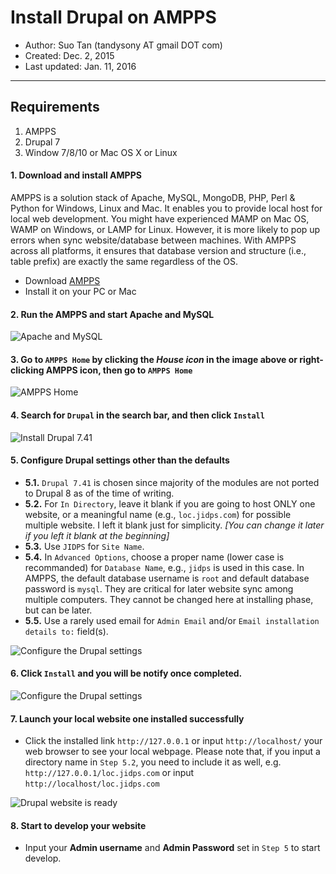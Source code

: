 # Install Drupal on AMPPS

* Author: Suo Tan (tandysony AT gmail DOT com)
* Created: Dec. 2, 2015
* Last updated: Jan. 11, 2016

---

## Requirements
1. AMPPS
2. Drupal 7
3. Window 7/8/10 or Mac OS X or Linux

#### 1. Download and install AMPPS

AMPPS is a solution stack of Apache, MySQL, MongoDB, PHP, Perl & Python for Windows, Linux and Mac. It enables you to provide local host for local web development. You might have experienced MAMP on Mac OS, WAMP on Windows, or LAMP for Linux. However, it is more likely to pop up errors when sync website/database between machines. With AMPPS across all platforms, it ensures that database version and structure (i.e., table prefix) are exactly the same regardless of the OS.

 * Download [AMPPS](http://www.ampps.com/)
 * Install it on your PC or Mac

#### 2. Run the AMPPS and start Apache and MySQL

 ![Apache and MySQL](img/Apache_MySQL.PNG)

#### 3. Go to `AMPPS Home` by clicking the *House icon* in the image above or right-clicking AMPPS icon, then go to `AMPPS Home`

 ![AMPPS Home](img/right_click_icon.png)

#### 4. Search for `Drupal` in the search bar, and then click `Install`

 ![Install Drupal 7.41](img/Install_Drupal.PNG)

#### 5. Configure Drupal settings other than the defaults
 * **5.1.** `Drupal 7.41` is chosen since majority of the modules are not ported to Drupal 8 as of the time of writing.  
 * **5.2.** For `In Directory`, leave it blank if you are going to host ONLY one website, or a meaningful name (e.g., `loc.jidps.com`) for possible multiple website. I left it blank just for simplicity. *[You can change it later if you left it blank at the beginning]*
 * **5.3.** Use `JIDPS` for `Site Name`.
 * **5.4.** In `Advanced Options`, choose a proper name (lower case is recommanded) for `Database Name`, e.g., `jidps` is used in this case. In AMPPS, the default database username is `root` and default database password is `mysql`. They are critical for later website sync among multiple computers. They cannot be changed here at installing phase, but can be later.
 * **5.5.** Use a rarely used email for `Admin Email` and/or `Email installation details to:` field(s).

 ![Configure the Drupal settings](img/Configure_Drupal_Installation.PNG)

#### 6. Click `Install` and you will be notify once completed.

 ![Configure the Drupal settings](img/Drupal_Installed_successfully.PNG)

#### 7. Launch your local website one installed successfully

 * Click the installed link `http://127.0.0.1` or input `http://localhost/` your web browser to see your local webpage. Please note that, if you input a directory name in `Step 5.2`, you need to include it as well, e.g. `http://127.0.0.1/loc.jidps.com` or input `http://localhost/loc.jidps.com`

 ![Drupal website is ready](img/website_ready.png)

#### 8. Start to develop your website
 * Input your **Admin username** and **Admin Password** set in `Step 5` to start develop.
